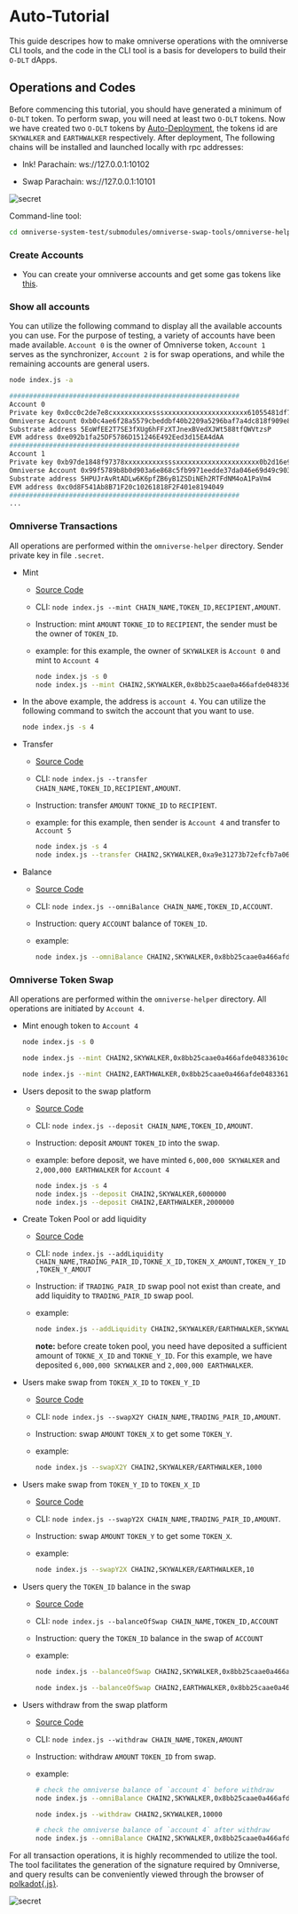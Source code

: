 # Auto-Tutorial

This guide descripes how to make omniverse operations with the omniverse CLI tools, and the code in the CLI tool is a basis for developers to build their `O-DLT` dApps.  

## Operations and Codes

Before commencing this tutorial, you should have generated a minimum of `O-DLT` token. To perform swap, you will need at least two `O-DLT` tokens. Now we have created two `O-DLT` tokens by [Auto-Deployment](./Auto-Deployment.md), the tokens id are `SKYWALKER` and `EARTHWALKER` respectively. After deployment, The following chains will be installed and launched locally with rpc addresses:

- Ink! Parachain: ws://127.0.0.1:10102

- Swap Parachain: ws://127.0.0.1:10101

![secret](./assets/swap-ink-parachain.jpg)

Command-line tool:

```sh
cd omniverse-system-test/submodules/omniverse-swap-tools/omniverse-helper
```

### Create Accounts

- You can create your omniverse accounts and get some gas tokens like [this](https://github.com/Omniverse-Web3-Labs/Omniverse-DLT-Introduction/blob/main/docs/Manually-Tutorial.md#create-account).

### Show all accounts

You can utilize the following command to display all the available accounts you can use. For the purpose of testing, a variety of accounts have been made available. `Account 0` is the owner of Omniverse token, `Account 1` serves as the synchronizer, `Account 2` is for swap operations, and while the remaining accounts are general users.

```sh
node index.js -a

##########################################################
Account 0
Private key 0x0cc0c2de7e8cxxxxxxxxxxsssxxxxxxxxxxxxxxxxxxxxx61055481df7014f7fa
Omniverse Account 0xb0c4ae6f28a5579cbeddbf40b2209a5296baf7a4dc818f909e801729ecb5e663dce22598685e985a6ed1a557cf2145deba5290418b3cc00680a90accc9b93522
Substrate address 5EoWfEE2T7SE3fXUg6hFFzXTJnexBVedXJWt588tfQWVtzsP
EVM address 0xe092b1fa25DF5786D151246E492Eed3d15EA4dAA
##########################################################
Account 1
Private key 0xb97de1848f97378xxxxxxxxxxsssxxxxxxxxxxxxxxxxxxxxx0b2d16e9c184ba9
Omniverse Account 0x99f5789b8b0d903a6e868c5fb9971eedde37da046e69d49c903a1b33167e0f76d1f1269628bfcff54e0581a0b019502394754e900dcbb69bf30010d51967d780
Substrate address 5HPUJrAvRtADLw6K6pfZB6yB1ZSDiNEh2RTFdNM4oA1PaVm4
EVM address 0xc0d8F541Ab8B71F20c10261818F2F401e8194049
##########################################################
...
```

### Omniverse Transactions

All operations are performed within the `omniverse-helper` directory. Sender private key in file `.secret`.

- Mint
  - [Source Code](https://github.com/Omniverse-Web3-Labs/omniverse-swap-tools/blob/main/omniverse-helper/index.js#L181)
  - CLI: `node index.js --mint CHAIN_NAME,TOKEN_ID,RECIPIENT,AMOUNT`.
  - Instruction: mint `AMOUNT` `TOKNE_ID` to `RECIPIENT`, the sender must be the owner of `TOKEN_ID`.
  - example: for this example, the owner of `SKYWALKER` is `Account 0` and mint to `Account 4`

    ```sh
    node index.js -s 0
    node index.js --mint CHAIN2,SKYWALKER,0x8bb25caae0a466afde04833610cf0c998050693974188853bdb982ed60e5e08ee71b3c9c0f900f8191512787e47908277272f71f991cb15fa364bad8018ef40b,100
    ```

- In the above example, the address is `account 4`. You can utilize the following command to switch the account that you want to use.

  ```sh
  node index.js -s 4
  ```

- Transfer
  - [Source Code](https://github.com/Omniverse-Web3-Labs/omniverse-swap-tools/blob/main/omniverse-helper/index.js#L164)
  - CLI: `node index.js --transfer CHAIN_NAME,TOKEN_ID,RECIPIENT,AMOUNT`.
  - Instruction: transfer `AMOUNT` `TOKNE_ID` to `RECIPIENT`.
  - example: for this example, then sender is `Account 4` and transfer to `Account 5`

    ```sh
    node index.js -s 4
    node index.js --transfer CHAIN2,SKYWALKER,0xa9e31273b72efcfb7a06b4236b76ba936106ec85caa63f730c2e1dd445cc3e23731aac26d2020c5883ee2c879a839d8f088419165373da7c4b8e666e18a21c41,100
    ```

- Balance
  - [Source Code](https://github.com/Omniverse-Web3-Labs/omniverse-swap-tools/blob/milestone-2/omniverse-helper/index.js#L222)
  - CLI: `node index.js --omniBalance CHAIN_NAME,TOKEN_ID,ACCOUNT`.
  - Instruction: query `ACCOUNT` balance of `TOKEN_ID`.
  - example:

    ```sh
    node index.js --omniBalance CHAIN2,SKYWALKER,0x8bb25caae0a466afde04833610cf0c998050693974188853bdb982ed60e5e08ee71b3c9c0f900f8191512787e47908277272f71f991cb15fa364bad8018ef40b
    ```

### Omniverse Token Swap

All operations are performed within the `omniverse-helper` directory. All operations are initiated by `Account 4`.

- Mint enough token to `Account 4`

  ```sh
  node index.js -s 0

  node index.js --mint CHAIN2,SKYWALKER,0x8bb25caae0a466afde04833610cf0c998050693974188853bdb982ed60e5e08ee71b3c9c0f900f8191512787e47908277272f71f991cb15fa364bad8018ef40b,10000000

  node index.js --mint CHAIN2,EARTHWALKER,0x8bb25caae0a466afde04833610cf0c998050693974188853bdb982ed60e5e08ee71b3c9c0f900f8191512787e47908277272f71f991cb15fa364bad8018ef40b,10000000
  ```

- Users deposit to the swap platform
  - [Source Code](https://github.com/Omniverse-Web3-Labs/omniverse-swap-tools/blob/main/omniverse-helper/index.js#L314)
  - CLI: `node index.js --deposit CHAIN_NAME,TOKEN_ID,AMOUNT`.
  - Instruction: deposit `AMOUNT` `TOKEN_ID` into the swap.
  - example: before deposit, we have minted `6,000,000 SKYWALKER` and `2,000,000 EARTHWALKER` for `Account 4`

    ```sh
    node index.js -s 4
    node index.js --deposit CHAIN2,SKYWALKER,6000000
    node index.js --deposit CHAIN2,EARTHWALKER,2000000
    ```

- Create Token Pool or add liquidity
  - [Source Code](https://github.com/Omniverse-Web3-Labs/omniverse-swap-tools/blob/main/omniverse-helper/index.js#L404)
  - CLI: `node index.js --addLiquidity CHAIN_NAME,TRADING_PAIR_ID,TOKNE_X_ID,TOKEN_X_AMOUNT,TOKEN_Y_ID,TOKEN_Y_AMOUT`
  - Instruction: if `TRADING_PAIR_ID` swap pool not exist than create, and add liquidity to `TRADING_PAIR_ID` swap pool.
  - example:
  
    ```sh
    node index.js --addLiquidity CHAIN2,SKYWALKER/EARTHWALKER,SKYWALKER,5000000,EARTHWALKER,1000000
    ```

    **note:** before create token pool, you need have deposited a sufficient amount of `TOKNE_X_ID` and `TOKNE_Y_ID`. For this example, we have deposited `6,000,000 SKYWALKER` and `2,000,000 EARTHWALKER`.

- Users make swap from `TOKEN_X_ID` to `TOKEN_Y_ID`
  - [Source Code](https://github.com/Omniverse-Web3-Labs/omniverse-swap-tools/blob/milestone-2/omniverse-helper/index.js#L375)
  - CLI: `node index.js --swapX2Y CHAIN_NAME,TRADING_PAIR_ID,AMOUNT`.
  - Instruction: swap `AMOUNT` `TOKEN_X` to get some `TOKEN_Y`.
  - example:
  
    ```sh
    node index.js --swapX2Y CHAIN2,SKYWALKER/EARTHWALKER,1000
    ```

- Users make swap from `TOKEN_Y_ID` to `TOKEN_X_ID`
  - [Source Code](https://github.com/Omniverse-Web3-Labs/omniverse-swap-tools/blob/milestone-2/omniverse-helper/index.js#L444)
  - CLI: `node index.js --swapY2X CHAIN_NAME,TRADING_PAIR_ID,AMOUNT`.
  - Instruction: swap `AMOUNT` `TOKEN_Y` to get some `TOKEN_X`.
  - example:
  
    ```sh
    node index.js --swapY2X CHAIN2,SKYWALKER/EARTHWALKER,10
    ```

- Users query the `TOKEN_ID` balance in the swap
  - [Source Code](https://github.com/Omniverse-Web3-Labs/omniverse-swap-tools/blob/milestone-2/omniverse-helper/index.js#L243)
  - CLI: `node index.js --balanceOfSwap CHAIN_NAME,TOKEN_ID,ACCOUNT`
  - Instruction: query the `TOKEN_ID` balance in the swap of `ACCOUNT`
  - example:

    ```sh
    node index.js --balanceOfSwap CHAIN2,SKYWALKER,0x8bb25caae0a466afde04833610cf0c998050693974188853bdb982ed60e5e08ee71b3c9c0f900f8191512787e47908277272f71f991cb15fa364bad8018ef40b

    node index.js --balanceOfSwap CHAIN2,EARTHWALKER,0x8bb25caae0a466afde04833610cf0c998050693974188853bdb982ed60e5e08ee71b3c9c0f900f8191512787e47908277272f71f991cb15fa364bad8018ef40b
    ```

- Users withdraw from the swap platform
  - [Source Code](https://github.com/Omniverse-Web3-Labs/omniverse-swap-tools/blob/milestone-2/omniverse-helper/index.js#L337)
  - CLI: `node index.js --withdraw CHAIN_NAME,TOKEN,AMOUNT`
  - Instruction: withdraw `AMOUNT` `TOKEN_ID` from swap.
  - example:
  
    ```sh
    # check the omniverse balance of `account 4` before withdraw
    node index.js --omniBalance CHAIN2,SKYWALKER,0x8bb25caae0a466afde04833610cf0c998050693974188853bdb982ed60e5e08ee71b3c9c0f900f8191512787e47908277272f71f991cb15fa364bad8018ef40b

    node index.js --withdraw CHAIN2,SKYWALKER,10000

    # check the omniverse balance of `account 4` after withdraw
    node index.js --omniBalance CHAIN2,SKYWALKER,0x8bb25caae0a466afde04833610cf0c998050693974188853bdb982ed60e5e08ee71b3c9c0f900f8191512787e47908277272f71f991cb15fa364bad8018ef40b
    ```

For all transaction operations, it is highly recommended to utilize the tool. The tool facilitates the generation of the signature required by Omniverse, and query results can be conveniently viewed through the browser of [polkadot{.js}](https://polkadot.js.org/).

![secret](./assets/query%20assets.jpg)

